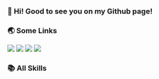 ### 👋 Hi! Good to see you on my Github page!

### 🌏 Some Links
[![](https://img.shields.io/badge/My%20Website-black?style=flat-square&logo=vercel&logoColor=white)](http://mycubes.co.nz)
[![](https://img.shields.io/badge/Github-black?style=flat-square&logo=github&logoColor=white)](https://github.com/2005lya/)
[![](https://img.shields.io/badge/Linkedin-black?style=flat-square&logo=LinkedIn&logoColor=white)](https://www.linkedin.com/in/Stephan-xi/)
[![](https://img.shields.io/badge/Gmail-black?style=flat-square&logo=Gmail&logoColor=white)](stephan7.xi@gmail.com)

### 📚 All Skills
